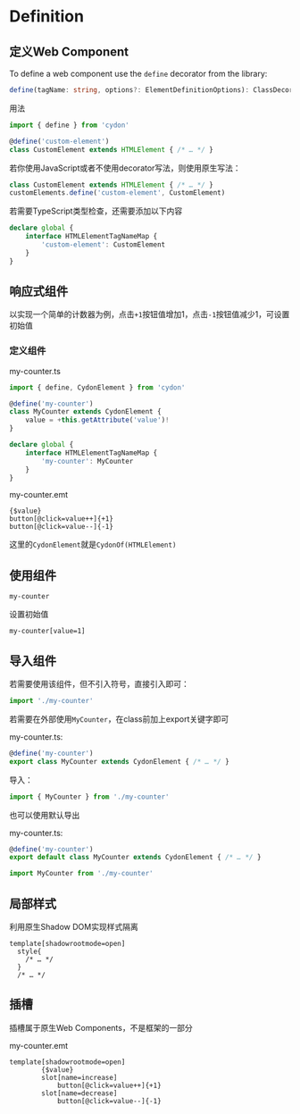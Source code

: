# Definition

## 定义Web Component
To define a web component use the `define` decorator from the library:

```ts
define(tagName: string, options?: ElementDefinitionOptions): ClassDecorator
```

用法
```ts
import { define } from 'cydon'

@define('custom-element')
class CustomElement extends HTMLElement { /* … */ }
```

若你使用JavaScript或者不使用decorator写法，则使用原生写法：
```js
class CustomElement extends HTMLElement { /* … */ }
customElements.define('custom-element', CustomElement)
```

若需要TypeScript类型检查，还需要添加以下内容
```ts
declare global {
	interface HTMLElementTagNameMap {
		'custom-element': CustomElement
	}
}
```

## 响应式组件
以实现一个简单的计数器为例，点击`+1`按钮值增加1，点击`-1`按钮值减少1，可设置初始值

### 定义组件
my-counter.ts
```ts
import { define, CydonElement } from 'cydon'

@define('my-counter')
class MyCounter extends CydonElement {
	value = +this.getAttribute('value')!
}

declare global {
	interface HTMLElementTagNameMap {
		'my-counter': MyCounter
	}
}
```
my-counter.emt
```stylus
{$value}
button[@click=value++]{+1}
button[@click=value--]{-1}
```

这里的`CydonElement`就是`CydonOf(HTMLElement)`

## 使用组件
```stylus
my-counter
```
设置初始值
```stylus
my-counter[value=1]
```

## 导入组件
若需要使用该组件，但不引入符号，直接引入即可：
```ts
import './my-counter'
```

若需要在外部使用`MyCounter`，在class前加上export关键字即可

my-counter.ts:
```ts
@define('my-counter')
export class MyCounter extends CydonElement { /* … */ }
```
导入：
```ts
import { MyCounter } from './my-counter'
```

也可以使用默认导出

my-counter.ts:
```ts
@define('my-counter')
export default class MyCounter extends CydonElement { /* … */ }
```
```ts
import MyCounter from './my-counter'
```

## 局部样式
利用原生Shadow DOM实现样式隔离
```stylus
template[shadowrootmode=open]
  style{
    /* … */
  }
  /* … */
```
## 插槽
插槽属于原生Web Components，不是框架的一部分

my-counter.emt
```stylus
template[shadowrootmode=open]
		{$value}
		slot[name=increase]
			button[@click=value++]{+1}
		slot[name=decrease]
			button[@click=value--]{-1}
```